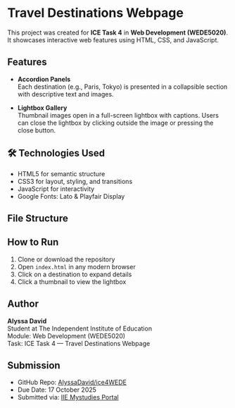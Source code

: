 #  Travel Destinations Webpage

This project was created for **ICE Task 4** in **Web Development (WEDE5020)**. It showcases interactive web features using HTML, CSS, and JavaScript.

##  Features

- **Accordion Panels**  
  Each destination (e.g., Paris, Tokyo) is presented in a collapsible section with descriptive text and images.

- **Lightbox Gallery**  
  Thumbnail images open in a full-screen lightbox with captions. Users can close the lightbox by clicking outside the image or pressing the close button.

## 🛠️ Technologies Used

- HTML5 for semantic structure  
- CSS3 for layout, styling, and transitions  
- JavaScript for interactivity  
- Google Fonts: Lato & Playfair Display

## File Structure


##  How to Run

1. Clone or download the repository 
2. Open `index.html` in any modern browser  
3. Click on a destination to expand details  
4. Click a thumbnail to view the lightbox

## Author

**Alyssa David**  
Student at The Independent Institute of Education  
Module: Web Development (WEDE5020)  
Task: ICE Task 4 — Travel Destinations Webpage

## Submission

- GitHub Repo: [AlyssaDavid/ice4WEDE](https://github.com/AlyssaDavid/ice4WEDE)  
- Due Date: 17 October 2025 
- Submitted via: [IIE Mystudies Portal](https://mystudies.iie.edu.za/d2l/lms/dropbox/user/folder_submit_files.d2l?ou=39209&db=256941)



